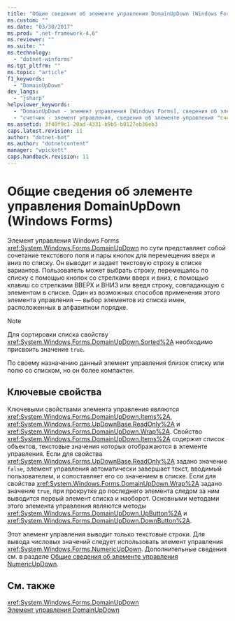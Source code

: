 ```yaml
---
title: "Общие сведения об элементе управления DomainUpDown (Windows Forms) | Microsoft Docs"
ms.custom: ""
ms.date: "03/30/2017"
ms.prod: ".net-framework-4.6"
ms.reviewer: ""
ms.suite: ""
ms.technology: 
  - "dotnet-winforms"
ms.tgt_pltfrm: ""
ms.topic: "article"
f1_keywords: 
  - "DomainUpDown"
dev_langs: 
  - "jsharp"
helpviewer_keywords: 
  - "DomainUpDown - элемент управления [Windows Forms], сведения об элементе управления DomainUpDown"
  - "счетчик - элемент управления, сведения об элементе управления "счетчик""
ms.assetid: 3f40f9c1-20ad-4331-b9b5-b0127eb36eb3
caps.latest.revision: 11
author: "dotnet-bot"
ms.author: "dotnetcontent"
manager: "wpickett"
caps.handback.revision: 11
---
```

# Общие сведения об элементе управления DomainUpDown (Windows Forms)
Элемент управления Windows Forms <xref:System.Windows.Forms.DomainUpDown> по сути представляет собой сочетание текстового поля и пары кнопок для перемещения вверх и вниз по списку.  Он выводит и задает текстовую строку в списке вариантов.  Пользователь может выбрать строку, перемещаясь по списку с помощью кнопок со стрелками вверх и вниз, с помощью клавиш со стрелками ВВЕРХ и ВНИЗ или введя строку, совпадающую с элементом в списке.  Один из возможных способов применения этого элемента управления — выбор элементов из списка имен, расположенных в алфавитном порядке.  
  
> [!NOTE]
>  Для сортировки списка свойству <xref:System.Windows.Forms.DomainUpDown.Sorted%2A> необходимо присвоить значение `true`.  
  
 По своему назначению данный элемент управления близок списку или полю со списком, но он более компактен.  
  
## Ключевые свойства  
 Ключевыми свойствами элемента управления являются <xref:System.Windows.Forms.DomainUpDown.Items%2A>, <xref:System.Windows.Forms.UpDownBase.ReadOnly%2A> и <xref:System.Windows.Forms.DomainUpDown.Wrap%2A>.  Свойство <xref:System.Windows.Forms.DomainUpDown.Items%2A> содержит список объектов, текстовые значения которых отображаются в элементе управления.  Если для свойства <xref:System.Windows.Forms.UpDownBase.ReadOnly%2A> задано значение `false`, элемент управления автоматически завершает текст, вводимый пользователем, и сопоставляет его со значением в списке.  Если для свойства <xref:System.Windows.Forms.DomainUpDown.Wrap%2A> задано значение `true`, при прокрутке до последнего элемента следом за ним выводится первый элемент списка и наоборот.  Основными методами этого элемента управления являются методы <xref:System.Windows.Forms.DomainUpDown.UpButton%2A> и <xref:System.Windows.Forms.DomainUpDown.DownButton%2A>.  
  
 Этот элемент управления выводит только текстовые строки.  Для вывода числовых значений следует использовать элемент управления <xref:System.Windows.Forms.NumericUpDown>.  Дополнительные сведения см. в разделе [Общие сведения об элементе управления NumericUpDown](../../../../docs/framework/winforms/controls/numericupdown-control-overview-windows-forms.md).  
  
## См. также  
 <xref:System.Windows.Forms.DomainUpDown>   
 [Элемент управления DomainUpDown](../../../../docs/framework/winforms/controls/domainupdown-control-windows-forms.md)